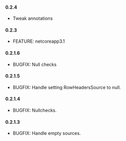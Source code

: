 #### 0.2.4
* Tweak annotations

#### 0.2.3
* FEATURE: netcoreapp3.1

#### 0.2.1.6
* BUGFIX: Null checks

#### 0.2.1.5
* BUGFIX: Handle setting RowHeadersSource to null.

#### 0.2.1.4
* BUGFIX: Nullchecks.

#### 0.2.1.3
* BUGFIX: Handle empty sources.